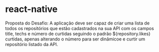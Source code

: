 # react-native
Proposta do Desafio:
A aplicação deve ser capaz de criar uma lista de todos os repositórios que estão cadastrados na sua API com os campos title, 
techs e número de curtidas seguindo o padrão ${repository.likes} curtidas, apenas alterando o número para ser dinâmicoe e 
curtir um repositório listado da API.

